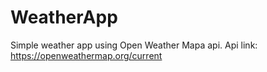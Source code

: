 # WeatherApp

Simple weather app using Open Weather Mapa api. 
Api link: https://openweathermap.org/current
